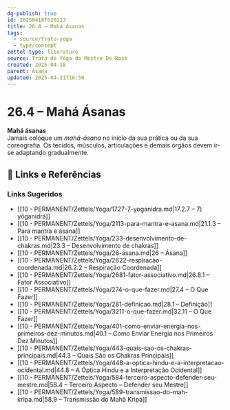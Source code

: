```yaml
---
dg-publish: true
id: 20250418T020213
title: 26.4 – Mahá Ásanas
tags:
  - source/trato-yoga
  - type/concept
zettel-type: literature
source: Trato de Yôga do Mestre De Rose
created: 2025-04-18
parent: Ásana
updated: 2025-04-21T16:50
---
```


# 26.4 – Mahá Ásanas

**Mahá ásanas**  
Jamais coloque um *mahá-ásana* no início da sua prática ou da sua coreografia. Os tecidos, músculos, articulações e demais órgãos devem ir-se adaptando gradualmente.

## 🔗 Links e Referências











### Links Sugeridos

- [[10 - PERMANENT/Zettels/Yoga/1727-7-yoganidra.md\|17.2.7 – 7) yôganidrá]]
- [[10 - PERMANENT/Zettels/Yoga/2113-para-mantra-e-asana.md\|21.1.3 – Para mantra e ásana]]
- [[10 - PERMANENT/Zettels/Yoga/233-desenvolvimento-de-chakras.md\|23.3 – Desenvolvimento de chakras]]
- [[10 - PERMANENT/Zettels/Yoga/26-asana.md\|26 – Ásana]]
- [[10 - PERMANENT/Zettels/Yoga/2622-respiracao-coordenada.md\|26.2.2 – Respiração Coordenada]]
- [[10 - PERMANENT/Zettels/Yoga/2681-fator-associativo.md\|26.8.1 – Fator Associativo]]
- [[10 - PERMANENT/Zettels/Yoga/274-o-que-fazer.md\|27.4 – O Que Fazer]]
- [[10 - PERMANENT/Zettels/Yoga/281-definicao.md\|28.1 – Definição]]
- [[10 - PERMANENT/Zettels/Yoga/3211-o-que-fazer.md\|32.11 – O Que Fazer]]
- [[10 - PERMANENT/Zettels/Yoga/401-como-enviar-energia-nos-primeiros-dez-minutos.md\|40.1 – Como Enviar Energia nos Primeiros Dez Minutos]]
- [[10 - PERMANENT/Zettels/Yoga/443-quais-sao-os-chakras-principais.md\|44.3 – Quais São os Chakras Principais]]
- [[10 - PERMANENT/Zettels/Yoga/448-a-optica-hindu-e-a-interpretacao-ocidental.md\|44.8 – A Óptica Hindu e a Interpretação Ocidental]]
- [[10 - PERMANENT/Zettels/Yoga/584-terceiro-aspecto-defender-seu-mestre.md\|58.4 – Terceiro Aspecto – Defender seu Mestre]]
- [[10 - PERMANENT/Zettels/Yoga/589-transmissao-do-mah-kripa.md\|58.9 – Transmissão do Mahā Kripá]]